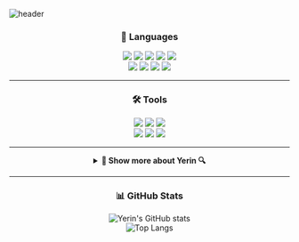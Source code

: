 <!-- GitHub Profile README -->

![header](https://capsule-render.vercel.app/api?type=wave&color=auto&height=300&section=header&text=Yerin's%20GitHub&fontSize=90)

<div align="center">

### 🌱 Languages

<img src="https://img.shields.io/badge/HTML5-E34F26?style=for-the-badge&logo=HTML5&logoColor=white">
<img src="https://img.shields.io/badge/CSS3-1572B6?style=for-the-badge&logo=CSS3&logoColor=white">
<img src="https://img.shields.io/badge/JavaScript-F7DF1E?style=for-the-badge&logo=JavaScript&logoColor=white">
<img src="https://img.shields.io/badge/jQuery-0769AD?style=for-the-badge&logo=jQuery&logoColor=white">
<img src="https://img.shields.io/badge/Java-007396?style=for-the-badge&logo=Java&logoColor=white"><br>
<img src="https://img.shields.io/badge/Python-3776AB?style=for-the-badge&logo=Python&logoColor=white">
<img src="https://img.shields.io/badge/C-A8B9CC?style=for-the-badge&logo=c&logoColor=white">
<img src="https://img.shields.io/badge/React-61DAFB?style=for-the-badge&logo=React&logoColor=white">
<img src="https://img.shields.io/badge/Sass-CC6699?style=for-the-badge&logo=Sass&logoColor=white">

---

### 🛠 Tools

<img src="https://img.shields.io/badge/Eclipse-2C2255?style=for-the-badge&logo=Eclipse%20IDE&logoColor=white">
<img src="https://img.shields.io/badge/Visual%20Studio%20Code-007ACC?style=for-the-badge&logo=Visual%20Studio%20Code&logoColor=white">
<img src="https://img.shields.io/badge/Visual%20Studio-5C2D91?style=for-the-badge&logo=Visual%20Studio&logoColor=white"><br>
<img src="https://img.shields.io/badge/GitHub-181717?style=for-the-badge&logo=GitHub&logoColor=white">
<img src="https://img.shields.io/badge/Sourcetree-0052CC?style=for-the-badge&logo=Sourcetree&logoColor=white">
<img src="https://img.shields.io/badge/Figma-F24E1E?style=for-the-badge&logo=Figma&logoColor=white">

</div>

---

<details>
<summary align="center"><strong>🔎 Show more about Yerin 🔍</strong></summary>

<div align="center">

### 🏆 Awards

- Hallym Univ. 제1회 인공지능융합학부 학술제 **최우수상** 수상 (2022.12)  
- Hallym Univ. 제6회 Hallym SW Week 오픈소스 웹개발 해커톤 **장려상** 수상 (2023.11)

</div>
</details>

---

<div align="center">

### 📊 GitHub Stats

![Yerin's GitHub stats](https://github-readme-stats.vercel.app/api?username=YerinJi&show_icons=true&theme=default)  
![Top Langs](https://github-readme-stats.vercel.app/api/top-langs/?username=YerinJi&layout=compact)

</div>
